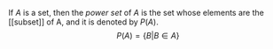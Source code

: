 If $A$ is a set, then the *power set* of $A$ is the set whose elements are the [[subset]] of A, and it is denoted by $P(A)$. 
$$
P(A) = \{ B | B \in A \}
$$

 